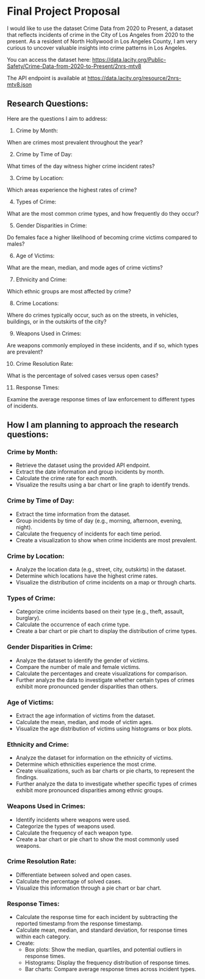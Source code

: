 # Final Project Proposal

I would like to use the dataset Crime Data from 2020 to Present, a dataset that reflects incidents of crime in the City of Los Angeles from 2020 to the present. As a resident of North Hollywood in Los Angeles County, I am very curious to uncover valuable insights into crime patterns in Los Angeles.

You can access the dataset here: https://data.lacity.org/Public-Safety/Crime-Data-from-2020-to-Present/2nrs-mtv8

The API endpoint is available at https://data.lacity.org/resource/2nrs-mtv8.json

## Research Questions:

Here are the questions I aim to address:

1. Crime by Month:

When are crimes most prevalent throughout the year?

2. Crime by Time of Day:

What times of the day witness higher crime incident rates?

3. Crime by Location:

Which areas experience the highest rates of crime?

4. Types of Crime:

What are the most common crime types, and how frequently do they occur?

5. Gender Disparities in Crime:

Do females face a higher likelihood of becoming crime victims compared to males?

6. Age of Victims:

What are the mean, median, and mode ages of crime victims?

7. Ethnicity and Crime:

Which ethnic groups are most affected by crime?

8. Crime Locations:

Where do crimes typically occur, such as on the streets, in vehicles, buildings, or in the outskirts of the city?

9. Weapons Used in Crimes:

Are weapons commonly employed in these incidents, and if so, which types are prevalent?

10. Crime Resolution Rate:

What is the percentage of solved cases versus open cases?

11. Response Times:

Examine the average response times of law enforcement to different types of incidents.

## How I am planning to approach the research questions:

### Crime by Month:

- Retrieve the dataset using the provided API endpoint.
- Extract the date information and group incidents by month.
- Calculate the crime rate for each month.
- Visualize the results using a bar chart or line graph to identify trends.

### Crime by Time of Day:

- Extract the time information from the dataset.
- Group incidents by time of day (e.g., morning, afternoon, evening, night).
- Calculate the frequency of incidents for each time period.
- Create a visualization to show when crime incidents are most prevalent.

### Crime by Location:

- Analyze the location data (e.g., street, city, outskirts) in the dataset.
- Determine which locations have the highest crime rates.
- Visualize the distribution of crime incidents on a map or through charts.

### Types of Crime:

- Categorize crime incidents based on their type (e.g., theft, assault, burglary).
- Calculate the occurrence of each crime type.
- Create a bar chart or pie chart to display the distribution of crime types.

### Gender Disparities in Crime:

- Analyze the dataset to identify the gender of victims.
- Compare the number of male and female victims.
- Calculate the percentages and create visualizations for comparison.
- Further analyze the data to investigate whether certain types of crimes exhibit more pronounced gender disparities than others.

### Age of Victims:

- Extract the age information of victims from the dataset.
- Calculate the mean, median, and mode of victim ages.
- Visualize the age distribution of victims using histograms or box plots.

### Ethnicity and Crime:

- Analyze the dataset for information on the ethnicity of victims.
- Determine which ethnicities experience the most crime.
- Create visualizations, such as bar charts or pie charts, to represent the findings.
- Further analyze the data to investigate whether specific types of crimes exhibit more pronounced disparities among ethnic groups.

### Weapons Used in Crimes:

- Identify incidents where weapons were used.
- Categorize the types of weapons used.
- Calculate the frequency of each weapon type.
- Create a bar chart or pie chart to show the most commonly used weapons.

### Crime Resolution Rate:

- Differentiate between solved and open cases.
- Calculate the percentage of solved cases.
- Visualize this information through a pie chart or bar chart.

### Response Times:

- Calculate the response time for each incident by subtracting the reported timestamp from the response timestamp.
- Calculate mean, median, and standard deviation, for response times within each category.
- Create:
  - Box plots: Show the median, quartiles, and potential outliers in response times.
  - Histograms: Display the frequency distribution of response times.
  - Bar charts: Compare average response times across incident types.

